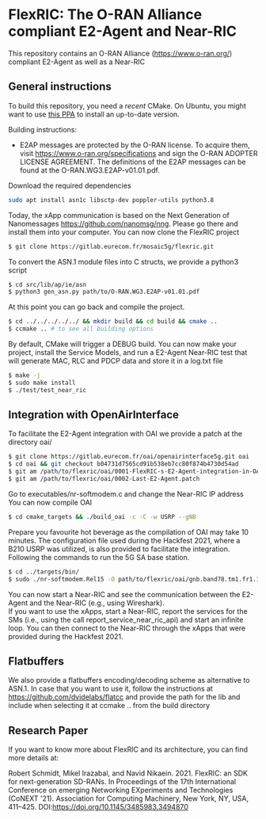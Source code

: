 # FlexRIC: The O-RAN Alliance compliant E2-Agent and Near-RIC 

This repository contains an O-RAN Alliance (https://www.o-ran.org/) compliant E2-Agent as well as a Near-RIC 

## General instructions

To build this repository, you need a *recent* CMake. On Ubuntu, you might want
to use [this PPA](https://apt.kitware.com/) to install an up-to-date version.


Building instructions: 
* E2AP messages are protected by the O-RAN license. To acquire them, visit https://www.o-ran.org/specifications and sign the O-RAN ADOPTER LICENSE AGREEMENT. 
The definitions of the E2AP messages can be found at the O-RAN.WG3.E2AP-v01.01.pdf.

Download the required dependencies 

```bash
sudo apt install asn1c libsctp-dev poppler-utils python3.8
```

Today, the xApp communication is based on the Next Generation of Nanomessages https://github.com/nanomsg/nng. Please go there and install them into your computer.
You can now clone the FlexRIC project 


```bash
$ git clone https://gitlab.eurecom.fr/mosaic5g/flexric.git 
```

To convert the ASN.1 module files into C structs, we provide a python3 script 

```bash
$ cd src/lib/ap/ie/asn
$ python3 gen_asn.py path/to/O-RAN.WG3.E2AP-v01.01.pdf 
```
At this point you can go back and compile the project.


```bash
$ cd ../../../../../ && mkdir build && cd build && cmake ..
$ ccmake .. # to see all building options 
```
By default, CMake will trigger a DEBUG build.
You can now make your project, install the Service Models, and run a E2-Agent Near-RIC test that will generate MAC, RLC
and PDCP data and store it in a log.txt file

```bash
$ make -j 
$ sudo make install 
$ ./test/test_near_ric
```


## Integration with OpenAirInterface

To facilitate the E2-Agent integration with OAI we provide a patch at the directory oai/

```bash
$ git clone https://gitlab.eurecom.fr/oai/openairinterface5g.git oai
$ cd oai && git checkout b04731d7565cd91b538eb7cc80f874b4730d54ad 
$ git am /path/to/flexric/oai/0001-FlexRIC-s-E2-Agent-integration-in-OAI-5G.patch  
$ git am /path/to/flexric/oai/0002-Last-E2-Agent.patch

```
Go to executables/nr-softmodem.c and change the Near-RIC IP address 
You can now compile OAI

```bash
$ cd cmake_targets && ./build_oai -c -C -w USRP --gNB
```

Prepare you favourite hot beverage as the compilation of OAI may take 10 minutes. 
The configuration file used during the Hackfest 2021, where a B210 USRP was utilized, is also provided to facilitate the integration.
Following the commands to run the 5G SA base station.

```bash
$ cd ../targets/bin/
$ sudo ./nr-softmodem.Rel15 -O path/to/flexric/oai/gnb.band78.tm1.fr1.106PRB.usrpb210.conf -E  --sa --usrp-tx-thread-config 1 
```

You can now start a Near-RIC and see the communication between the E2-Agent and the Near-RIC (e.g., using Wireshark).   
If you want to use the xApps, start a Near-RIC, report the services for the SMs (i.e., using the call report_service_near_ric_api) and start an infinite loop.
You can then connect to the Near-RIC through the xApps that were provided during the Hackfest 2021.

## Flatbuffers 
We also provide a flatbuffers encoding/decoding scheme as alternative to ASN.1. In case that you want to use it,
follow the instructions at https://github.com/dvidelabs/flatcc and provide the path for the lib and include when
selecting it at ccmake .. from the build directory 

## Research Paper
If you want to know more about FlexRIC and its architecture, you can find more details at:

Robert Schmidt, Mikel Irazabal, and Navid Nikaein. 2021. FlexRIC: an SDK for next-generation SD-RANs. In Proceedings of the 17th International Conference on emerging Networking EXperiments and Technologies (CoNEXT '21). Association for Computing Machinery, New York, NY, USA, 411–425. DOI:https://doi.org/10.1145/3485983.3494870


